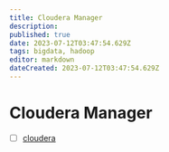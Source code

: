 ```yaml
---
title: Cloudera Manager
description: 
published: true
date: 2023-07-12T03:47:54.629Z
tags: bigdata, hadoop
editor: markdown
dateCreated: 2023-07-12T03:47:54.629Z
---
```


# Cloudera Manager
- [ ] [cloudera](https://www.cloudera.com/)
